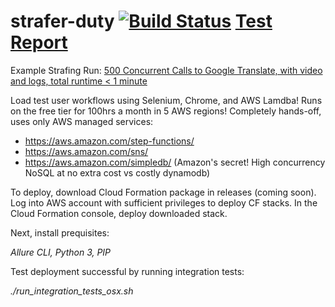 # strafer-duty [![Build Status](https://travis-ci.org/tsu-denim/strafer-duty.svg?branch=master)](https://travis-ci.org/tsu-denim/strafer-duty) [Test Report](https://tsu-denim.github.io/strafer-duty/)

Example Strafing Run: [500 Concurrent Calls to Google Translate, with video and logs, total runtime < 1 minute](https://tsu-denim.github.io/strafer-duty-demo/#behaviors)

Load test user workflows using Selenium, Chrome, and AWS Lamdba! Runs on the free tier for 100hrs a month in 5 AWS regions! Completely hands-off, uses only AWS managed services:

- https://aws.amazon.com/step-functions/
- https://aws.amazon.com/sns/
- https://aws.amazon.com/simpledb/ (Amazon's secret! High concurrency NoSQL at no extra cost vs costly dynamodb)

To deploy, download Cloud Formation package in releases (coming soon). Log into AWS account with
sufficient privileges to deploy CF stacks. In the Cloud Formation console,
deploy downloaded stack.

Next, install prequisites:

*Allure CLI, Python 3, PIP*

Test deployment successful by running integration tests:

*./run_integration_tests_osx.sh*

